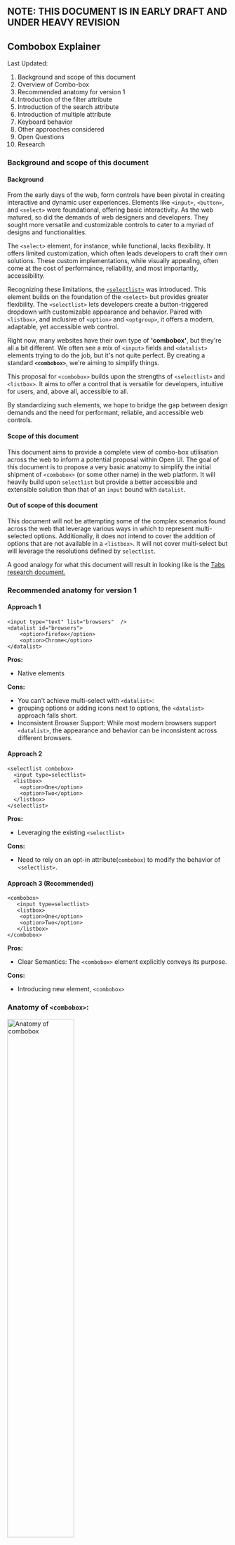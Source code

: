 ## NOTE: THIS DOCUMENT IS IN EARLY DRAFT AND UNDER HEAVY REVISION

## Combobox Explainer

Last Updated:


1. Background and scope of this document
2. Overview of Combo-box
3. Recommended anatomy for version 1
4. Introduction of the filter attribute
5. Introduction of the search attribute
6. Introduction of multiple attribute
7. Keyboard behavior
8. Other approaches considered
9. Open Questions
10. Research


### Background and scope of this document


#### Background

From the early days of the web, form controls have been pivotal in creating interactive and dynamic user experiences. Elements like `<input>`, `<button>`, and `<select>` were foundational, offering basic interactivity. As the web matured, so did the demands of web designers and developers. They sought more versatile and customizable controls to cater to a myriad of designs and functionalities.

The `<select>` element, for instance, while functional, lacks flexibility. It offers limited customization, which often leads developers to craft their own solutions. These custom implementations, while visually appealing, often come at the cost of performance, reliability, and most importantly, accessibility.

Recognizing these limitations, the [`<selectlist>`](https://open-ui.org/components/selectlist/) was introduced. This element builds on the foundation of the `<select>` but provides greater flexibility. The `<selectlist>` lets developers create a button-triggered dropdown with customizable appearance and behavior. Paired with `<listbox>`, and inclusive of `<option>` and `<optgroup>`, it offers a modern, adaptable, yet accessible web control.

Right now, many websites have their own type of **'combobox'**, but they're all a bit different. We often see a mix of `<input>` fields and `<datalist>` elements trying to do the job, but it's not quite perfect. By creating a standard **`<combobox>`**, we're aiming to simplify things. 

This proposal for `<combobox>` builds upon the strengths of `<selectlist>` and `<listbox>`. It aims to offer a control that is versatile for developers, intuitive for users, and, above all, accessible to all.

By standardizing such elements, we hope to bridge the gap between design demands and the need for performant, reliable, and accessible web controls. 


#### Scope of this document

This document aims to provide a complete view of combo-box utilisation across the web to inform a potential proposal within Open UI. The goal of this document is to propose a very basic anatomy to simplify the initial shipment of `<combobox>` (or some other name) in the web platform. It will heavily build upon `selectlist` but provide a better accessible and extensible solution than that of an `input` bound with `datalist`.


#### Out of scope of this document

This document will not be attempting some of the complex scenarios found across the web that leverage various ways in which to represent multi-selected options. Additionally, it does not intend to cover the addition of options that are not available in a `<listbox>`. It will not cover multi-select but will leverage the resolutions defined by `selectlist`.

A good analogy for what this document will result in looking like is the [Tabs research document.](https://open-ui.org/components/tabs.research.parts/)


### Recommended anatomy for version 1


#### Approach 1


```
<input type="text" list="browsers"  />
<datalist id="browsers">
	<option>firefox</option>
	<option>Chrome</option>
</datalist>
```


**Pros:**



* Native elements

**Cons:**



* You can't achieve multi-select with `<datalist>`:
* grouping options or adding icons next to options, the `<datalist>` approach falls short.
* Inconsistent Browser Support: While most modern browsers support `<datalist>`, the appearance and behavior can be inconsistent across different browsers.


#### Approach 2


```
<selectlist combobox>
  <input type=selectlist>
  <listbox>
	<option>One</option>
	<option>Two</option>
  </listbox>
</selectlist>
```


**Pros:**



* Leveraging the existing `<selectlist>`

**Cons:**



* Need to rely on an opt-in attribute(`combobox`) to modify the behavior of `<selectlist>`.


#### Approach 3 (Recommended)


```
<combobox>
   <input type=selectlist>
   <listbox>
	<option>One</option>
	<option>Two</option>
   </listbox>
</combobox>
```


**Pros:**



* Clear Semantics: The `<combobox>` element explicitly conveys its purpose.

**Cons:**



* Introducing new element, `<combobox>`


### Anatomy of `<combobox>`:

<img src="images/image24.png" alt="Anatomy of combobox" style="width:55%;">


1. `<combobox>`: The root container that encapsulates the entire `combobox` structure. It provides context for the interaction between the `input` and the `listbox`.
   1. Slots:
      1. input
      2. listbox

   2. Attributes:
      1. **multiple**: Allows multiple options to be selected.
      2. **search**: Indicates the combobox will actively fetch results based on user input.
      3. **filter**: Indicates the combobox will narrow down visible options based on user input.
2. `<input type=selectlist>`: This is where the user can type input or view the selected option. It acts as the trigger to display the listbox.
   1. Slots:
      1. **placeholder** (optional): To display hint text when the input is empty.
      2. **selectedoption** (optional): To display the currently selected option from the `listbox`. ???
3. `<listbox>`: This container holds the selectable options. It's hidden by default and is displayed when the `<input type=selectlist>` is activated.
   1. Slots:
      1. option
      2. optgroup (optional)
4. `<option>`: Represents an individual selectable item within the `listbox`.
5. `<optgroup>` (Optional): A container to group related options together.
   1. Slots:
      1. **legend**: To label the group.
      2. **option**: The options within this group.
6. `<legend>` (Optional, within `<optgroup>`): Provides a label or title for a group of options within the `listbox`.


##### Default Behavior

Just like a regular dropdown, the <combobox> doesn't need much to get started. Here's how you can set it up with the basics:


```
<combobox>
  <option>Option 1</option>
  <option>Option 2</option>
  <option>Option 3</option>
</combobox>
```


When you use it like this, the combobox creates the parts you need: an input to drop down the list, a place showing your selected option, and the `listbox` itself.


##### Combobox with selectedoption/optgroup


```
<combobox>
    <input type="selectlist" placeholder="Select or type an item...">
    <selectedoption></selectedoption>
    <listbox>
        <option>Apple</option>
        <option>Banana</option>
        <!-- Group of options with a legend -->
        <optgroup>
            <legend>Citrus Fruits</legend>
            <option>Orange</option>
            <option>Lemon</option>
        </optgroup>
        <!-- Another group of options with a legend -->
        <optgroup>
            <legend>Berries</legend>
            <option>Strawberry</option>
            <option>Blueberry</option>
        </optgroup>
    </listbox>
</combobox>
```



### Introduction of the `filter` attribute

The introduction of the `filter` _bool_ attribute revolutionizes the way users interact with combobox elements. By narrowing down visible options based on real-time input.


```
<combobox filter>
    <input type="selectlist" placeholder="Select fruit">
    <listbox>
        <option>Apple</option>
        <option>Apricot</option>
        <option>Banana</option>
        <!-- ... -->
    </listbox>
</combobox>
```

![freeform](https://github.com/sudheer-gowrigari/explainers/assets/11438997/e2f3f811-4783-4ce2-b343-3a5594b32841) E.g: Type 'A' to quickly filter to 'Apple' and 'Apricot'.
</center>


### Introduction of the `search` attribute

The introduction of the `search` attribute support search with



* pattern
* startswith 
* Contains
* ..

The current behavior of `<selectlist>` is the _startswith_ value


```
<combobox search>
    <input type="selectlist" placeholder="Select fruit">
    <listbox>
       <option>Apple</option>
        <option>Apricot</option>
        <option>Banana</option>
        <!-- ... -->
    </listbox>
</combobox>
```
![combo-search](https://github.com/sudheer-gowrigari/explainers/assets/11438997/c5132f5c-4d5b-484b-a147-f78fbf7c9cc4)


### Introduction of `multiple` attribute

TBD


### Keyboard Behavior

TBD : [https://www.w3.org/WAI/ARIA/apg/patterns/combobox/](https://www.w3.org/WAI/ARIA/apg/patterns/combobox/) 

## Research

To keep this doc focused on the initial recommended approach, we've separated the research for parts and examples into another document that can be [found here](combobox-research.md)
